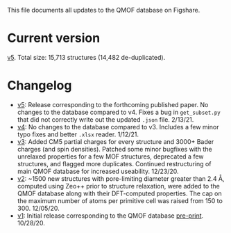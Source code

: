 This file documents all updates to the QMOF database on Figshare.

# Current version
[v5](https://dx.doi.org/10.6084/m9.figshare.13147324). Total size: 15,713 structures (14,482 de-duplicated).

# Changelog
- [v5](https://figshare.com/articles/dataset/QMOF_Database/13147324/5): Release corresponding to the forthcoming published paper. No changes to the database compared to v4. Fixes a bug in `get_subset.py` that did not correctly write out the updated `.json` file. 2/13/21.
- [v4](https://figshare.com/articles/dataset/QMOF_Database/13147324/4): No changes to the database compared to v3. Includes a few minor typo fixes and better `.xlsx` reader. 1/12/21.
- [v3](https://figshare.com/articles/dataset/QMOF_Database/13147324/3): Added CM5 partial charges for every structure and 3000+ Bader charges (and spin densities). Patched some minor bugfixes with the unrelaxed properties for a few MOF structures, deprecated a few structures, and flagged more duplicates. Continued restructuring of main QMOF database for increased useability. 12/23/20.
- [v2](https://figshare.com/articles/dataset/QMOF_Database/13147324/2): ~1500 new structures with pore-limiting diameter greater than 2.4 Å, computed using Zeo++ prior to structure relaxation, were added to the QMOF database along with their DFT-computed properties. The cap on the maximum number of atoms per primitive cell was raised from 150 to 300. 12/05/20.
- [v1](https://figshare.com/articles/dataset/QMOF_Database/13147324/1): Initial release corresponding to the QMOF database [pre-print](https://dx.doi.org/10.26434/chemrxiv.13147616). 10/28/20.
